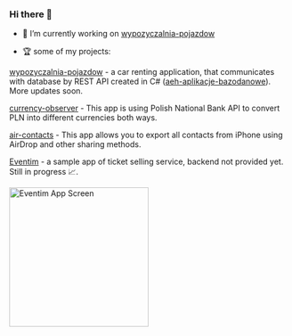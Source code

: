 ### Hi there 👋

- 🔭 I’m currently working on <a href="https://github.com/piotrwasx/wypozyczalnia-pojazdow">wypozyczalnia-pojazdow</a>

- 🏆 some of my projects:

<a href="https://github.com/piotrwasx/wypozyczalnia-pojazdow">wypozyczalnia-pojazdow</a> - a car renting application, that communicates with database by REST API created in C# (<a href="https://github.com/piotrwasx/aeh-aplikacje-bazodanowe">aeh-aplikacje-bazodanowe</a>). More updates soon.

<a href="https://github.com/piotrwasx/currency-observer">currency-observer</a> - This app is using Polish National Bank API to convert PLN into different currencies both ways.

<a href="https://github.com/piotrwasx/air-contacts">air-contacts</a> - This app allows you to export all contacts from iPhone using AirDrop and other sharing methods. 

<a href="https://github.com/piotrwasx/Eventim">Eventim</a> - a sample app of ticket selling service, backend not provided yet. Still in progress 📈.

<img width="250" alt="Eventim App Screen" src="https://user-images.githubusercontent.com/76405606/190483249-fe6f6c0d-641e-45dc-b4fc-51c90acc6ebd.png">
